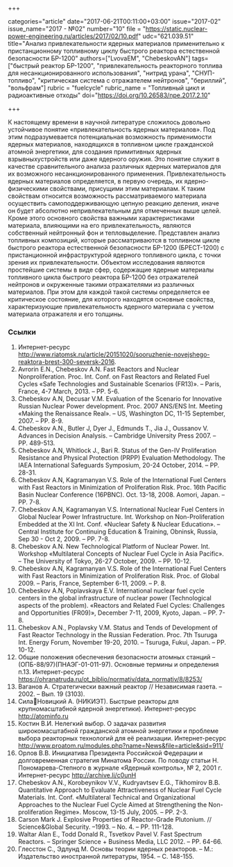 +++

categories="article"
date="2017-06-21T00:11:00+03:00"
issue="2017-02"
issue_name="2017 - №02"
number="10"
file = "https://static.nuclear-power-engineering.ru/articles/2017/02/10.pdf"
udc="621.039.51"
title="Анализ привлекательности ядерных материалов применительно к пристанционному топливному циклу быстрого реактора естественной безопасности БР-1200"
authors=["LvovaEM", "ChebeskovAN"]
tags=["быстрый реактор БР-1200", "привлекательность реакторного топлива для несанкционированного использования", "нитрид урана", "СНУП-топливо", "критическая система с отражателем нейтронов", "бериллий", "вольфрам"]
rubric = "fuelcycle"
rubric_name = "Топливный цикл и радиоактивные отходы"
doi="https://doi.org/10.26583/npe.2017.2.10"

+++

К настоящему времени в научной литературе сложилось довольно устойчивое понятие «привлекательность ядерных материалов». Под этим подразумевается потенциальная возможность применимости ядерных материалов, находящихся в топливном цикле гражданской атомной энергетики, для создания примитивных ядерных взрывныхустройств или даже ядерного оружия. Это понятие служит в качестве сравнительного анализа различных ядерных материалов для их возможного несанкционированного применения. Привлекательность ядерных материалов определяется, в первую очередь, их ядерно-физическими свойствами, присущими этим материалам. К таким свойствам относится возможность рассматриваемого материала осуществить самоподдерживающую цепную реакцию деления, иначе он будет абсолютно непривлекательным для отмеченных выше целей. Кроме этого основного свойства важными характеристиками материала, влияющими на его привлекательность, являются собственный нейтронный фон и тепловыделение. Представлен анализ топливных композиций, которые рассматриваются в топливном цикле быстрого реактора естественной безопасности БР-1200 (БРЕСТ-1200) с пристанционной инфраструктурой ядерного топливного цикла, с точки зрения их привлекательности. Объектом исследования являются простейшие системы в виде сфер, содержащие ядерные материалы топливного цикла быстрого реактора БР-1200 без отражателей нейтронов и окруженные такими отражателями из различных материалов. При этом для каждой такой системы определяется ее критическое состояние, для которого находятся основные свойства, характеризующие привлекательность ядерного материала с учетом материала отражателя и его толщины.

### Ссылки

1. Интернет-ресурс http://www.riatomsk.ru/article/20151020/sooruzhenie-novejshego-reaktora-brest-300-seversk-2016.
2. Avrorin E.N., Chebeskov A.N. Fast Reactors and Nuclear Nonproliferation. Proc. Int. Conf. on Fast Reactors and Related Fuel Cycles «Safe Technologies and Sustainable Scenarios (FR13)». – Paris, France, 4-7 March, 2013. – PP. 5-6.
3. Chebeskov A.N, Decusar V.M. Evaluation of the Scenario for Innovative Russian Nuclear Power development. Proc. 2007 ANS/ENS Int. Meeting «Making the Renaissance Real». – US, Washington DC, 11-15 September, 2007. – PP. 8-9.
4. Chebeskov A.N., Butler J, Dyer J., Edmunds T., Jia J., Oussanov V. Advances in Decision Analysis. – Cambridge University Press 2007. – PP. 489-513.
5. Chebeskov A.N, Whitlock J., Bari R. Status of the Gen-IV Proliferation Resistance and Physical Protection (PRPP) Evaluation Methodology. The IAEA International Safeguards Symposium, 20-24 October, 2014. – PP. 28-31.
6. Chebeskov A.N, Kagramanyan V.S. Role of the International Fuel Centers with Fast Reactors in Minimization of Proliferation Risk. Proc. 16th Pacific Basin Nuclear Conference (16PBNC). Oct. 13-18, 2008. Aomori, Japan. – PP. 7-8.
7. Chebeskov A.N, Kagramanyan V.S. International Nuclear Fuel Centers in Global Nuclear Power Infrastructure. Int. Workshop on Non-Proliferation Embedded at the XI Int. Conf. «Nuclear Safety & Nuclear Education». – Central Institute for Continuing Education & Training, Obninsk, Russia, Sep 30 - Oct 2, 2009. – PP. 7-8.
8. Chebeskov A.N. New Technological Platform of Nuclear Power. Int. Workshop «Multilateral Concepts of Nuclear Fuel Cycle in Asia Pacific». – The University of Tokyo, 26-27 October, 2009. – PP. 10-12.
9. Chebeskov A.N, Kagramanyan V.S. Role of the International Fuel Centers with Fast Reactors in Minimization of Proliferation Risk. Proc. of Global 2009. – Paris, France, September 6-11, 2009. – P. 8.
10. Chebeskov A.N, Poplavskaya E.V. International nuclear fuel cycle centers in the global infrastructure of nuclear power (Technological aspects of the problem). «Reactors and Related Fuel Cycles: Challenges and Opportunities (FR09)», December 7-11, 2009, Kyoto, Japan. – PP. 7-8.
11. Chebeskov A.N., Poplavsky V.M. Status and Tends of Development of Fast Reactor Technology in the Russian Federation. Proc. 7th Tsuruga Int. Energy Forum, November 19-20, 2010. – Tsuruga, Fukui, Japan. – PP. 10-12.
12. Общие положения обеспечения безопасности атомных станций – (ОПБ-88/97)(ПНАЭГ-01-011-97). Основные термины и определения п.13. Интернет-ресурс https://ohranatruda.ru/ot_biblio/normativ/data_normativ/8/8253/
13. Ваганов А. Стратегически важный реактор // Независимая газета. – 2002. – Вып. 19 (3103).
14. СилаНовицкий А. (НИКИЭТ). Быстрые реакторы для крупномасштабной ядерной энергетики). Интернет-ресурс http://atominfo.ru
15. Костин В.И. Нелегкий выбор. О задачах развития широкомасштабной гражданской атомной энергетики и проблеме выбора реакторных технологий для её реализации. Интернет-ресурс http://www.proatom.ru/modules.php?name=News&file=article&sid=911/
16. Орлов В.В. Инициатива Президента Российской Федерации и долговременная стратегия Минатома России. По поводу статьи Н. Пономарева-Степного в журнале «Ядерный контроль», № 2, 2001 г. Интернет-ресурс http://archive.li/c0unH
17. Chebeskov A.N., Korobeynikov V.V., Kudryavtsev E.G., Tikhomirov B.B. Quantitative Approach to Evaluate Attractiveness of Nuclear Fuel Cycle Materials. Int. Conf. «Multilateral Technical and Organizational Approaches to the Nuclear Fuel Cycle Aimed at Strengthening the Non-proliferation Regime». Moscow, 13-15 July, 2005. – PP. 2-3.
18. Carson Mark J. Explosive Properties of Reactor-Grade Plutonium. // Science&Global Security. –1993. – No. 4. – PP. 111-128.
19. Waltar Alan E., Todd Donald R., Tsvetkov Pavel V. Fast Spectrum Reactors. – Springer Science + Business Media, LLC 2012. – PP. 64-66.
20. Глесстон С., Эдлунд М. Основы теории ядерных реакторов. – М.: Издательство иностранной литературы, 1954. – С. 148-155.